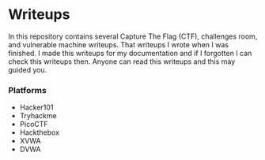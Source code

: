 # Writeups

In this repository contains several Capture The Flag (CTF), challenges room, and vulnerable machine writeups. That writeups I wrote when I was finished. I made this writeups for my documentation and if I forgotten I can check this writeups then. Anyone can read this writeups and this may guided you.

### Platforms
- Hacker101
- Tryhackme
- PicoCTF
- Hackthebox
- XVWA
- DVWA
